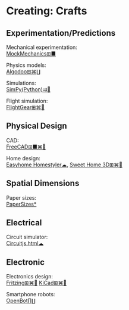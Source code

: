 # Creating: Crafts

## Experimentation/Predictions

Mechanical experimentation:  
[MockMechanics⊞■](https://mockmechanics.com/)

Physics models:  
[Algodoo⊞⌘∐](http://www.algodoo.com/)

Simulations:  
[SimPy(Python)⇉🐧](https://pypi.org/project/simpy/)

Flight simulation:  
[FlightGear⊞⌘🐧](https://www.flightgear.org/)

## Physical Design

CAD:  
[FreeCAD⊞■⌘🐧](https://www.freecadweb.org/)

Home design:  
[Easyhome Homestyler☁](https://www.homestyler.com),
[Sweet Home 3D⊞⌘🐧](http://www.sweethome3d.com/)

## Spatial Dimensions

Paper sizes:  
[PaperSizes*](https://papersizes.io/)

## Electrical

Circuit simulator:  
[Circuitjs.html☁](https://www.falstad.com/circuit/circuitjs.html)

## Electronic

Electronics design:  
[Fritzing⊞⌘🐧](https://fritzing.org/)
[KiCad⊞⌘🐧](https://www.kicad.org/)

Smartphone robots:  
[OpenBot∏∐](https://www.openbot.org/)
